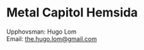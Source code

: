 # Metal Capitol Hemsida

Upphovsman: Hugo Lom  
Email: [the.hugo.lom@gmail.com](mailto:the.hugo.lom@gmail.com)  

